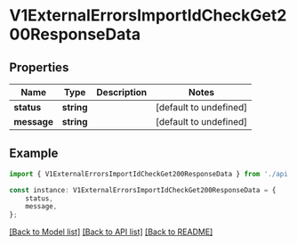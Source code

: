 # V1ExternalErrorsImportIdCheckGet200ResponseData


## Properties

Name | Type | Description | Notes
------------ | ------------- | ------------- | -------------
**status** | **string** |  | [default to undefined]
**message** | **string** |  | [default to undefined]

## Example

```typescript
import { V1ExternalErrorsImportIdCheckGet200ResponseData } from './api';

const instance: V1ExternalErrorsImportIdCheckGet200ResponseData = {
    status,
    message,
};
```

[[Back to Model list]](../README.md#documentation-for-models) [[Back to API list]](../README.md#documentation-for-api-endpoints) [[Back to README]](../README.md)
